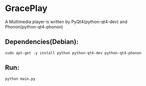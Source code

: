 GracePlay 
=========

A Multimedia player is written by PyQt4(python-qt4-dev) and Phonon(python-qt4-phonon)

Dependencies(Debian): 
-------------------------------------------------------------------
	sudo apt-get -y install python python-qt4-dev python-qt4-phonon 

Run: 
-------------------
	python main.py 

